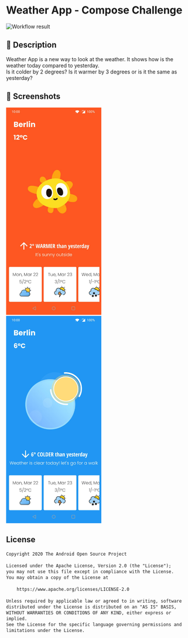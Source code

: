 # Weather App - Compose Challenge

![Workflow result](https://github.com/mlegy/weather-app-compose-challenge/workflows/Check/badge.svg)


## :scroll: Description
Weather App is a new way to look at the weather. It shows how is the weather today compared to yesterday.<br />Is it colder by 2 degrees? Is it warmer by 3 degrees or is it the same as yesterday?

## :camera_flash: Screenshots
<!-- You can add more screenshots here if you like -->
<img src="/results/screenshot_1.png" width="260">&emsp;<img src="/results/screenshot_2.png" width="260">

## License
```
Copyright 2020 The Android Open Source Project

Licensed under the Apache License, Version 2.0 (the "License");
you may not use this file except in compliance with the License.
You may obtain a copy of the License at

    https://www.apache.org/licenses/LICENSE-2.0

Unless required by applicable law or agreed to in writing, software
distributed under the License is distributed on an "AS IS" BASIS,
WITHOUT WARRANTIES OR CONDITIONS OF ANY KIND, either express or implied.
See the License for the specific language governing permissions and
limitations under the License.
```
